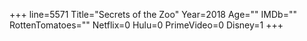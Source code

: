 +++
line=5571
Title="Secrets of the Zoo"
Year=2018
Age=""
IMDb=""
RottenTomatoes=""
Netflix=0
Hulu=0
PrimeVideo=0
Disney=1
+++

